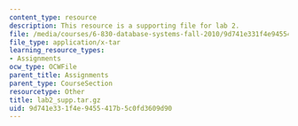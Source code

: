 ```yaml
---
content_type: resource
description: This resource is a supporting file for lab 2.
file: /media/courses/6-830-database-systems-fall-2010/9d741e331f4e9455417b5c0fd3609d90_lab2_supp.tar.gz
file_type: application/x-tar
learning_resource_types:
- Assignments
ocw_type: OCWFile
parent_title: Assignments
parent_type: CourseSection
resourcetype: Other
title: lab2_supp.tar.gz
uid: 9d741e33-1f4e-9455-417b-5c0fd3609d90
---
```

